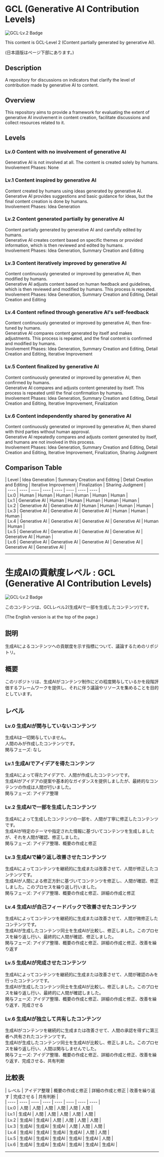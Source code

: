 # GCL (Generative AI Contribution Levels)  
  
![GCL-Lv.2 Badge](https://img.shields.io/badge/GCL-Lv.2-blue)  
  
This content is GCL-Level 2 (Content partially generated by generative AI).  
  
(日本語版はページ下部にあります。)  
  
## Description  
A repository for discussions on indicators that clarify the level of contribution made by generative AI to content.  
  
## Overview  
This repository aims to provide a framework for evaluating the extent of generative AI involvement in content creation, facilitate discussions and collect resources related to it.  
  
## Levels  
### Lv.0 Content with no involvement of generative AI  
Generative AI is not involved at all. The content is created solely by humans.  
Involvement Phases: None  
  
### Lv.1 Content inspired by generative AI  
Content created by humans using ideas generated by generative AI.  
Generative AI provides suggestions and basic guidance for ideas, but the final content creation is done by humans.  
Involvement Phases: Idea Generation  
  
### Lv.2 Content generated partially by generative AI  
Content partially generated by generative AI and carefully edited by humans.  
Generative AI creates content based on specific themes or provided information, which is then reviewed and edited by humans.  
Involvement Phases: Idea Generation, Summary Creation and Editing  
  
### Lv.3 Content iteratively improved by generative AI  
Content continuously generated or improved by generative AI, then modified by humans.  
Generative AI adjusts content based on human feedback and guidelines, which is then reviewed and modified by humans. This process is repeated.  
Involvement Phases: Idea Generation, Summary Creation and Editing, Detail Creation and Editing  
  
### Lv.4 Content refined through generative AI's self-feedback  
Content continuously generated or improved by generative AI, then fine-tuned by humans.  
Generative AI compares content generated by itself and makes adjustments. This process is repeated, and the final content is confirmed and modified by humans.  
Involvement Phases: Idea Generation, Summary Creation and Editing, Detail Creation and Editing, Iterative Improvement  
  
### Lv.5 Content finalized by generative AI  
Content continuously generated or improved by generative AI, then confirmed by humans.  
Generative AI compares and adjusts content generated by itself. This process is repeated until the final confirmation by humans.  
Involvement Phases: Idea Generation, Summary Creation and Editing, Detail Creation and Editing, Iterative Improvement, Finalization  
  
### Lv.6 Content independently shared by generative AI  
Content continuously generated or improved by generative AI, then shared with third parties without human approval.  
Generative AI repeatedly compares and adjusts content generated by itself, and humans are not involved in this process.  
Involvement Phases: Idea Generation, Summary Creation and Editing, Detail Creation and Editing, Iterative Improvement, Finalization, Sharing Judgment  
  
## Comparison Table  
  
| Level | Idea Generation | Summary Creation and Editing | Detail Creation and Editing | Iterative Improvement | Finalization | Sharing Judgment |  
| ---- | ---- | ---- | ---- | ---- | ---- | ---- | ---- |  
| Lv.0 | Human | Human | Human | Human | Human | Human |  
| Lv.1 | Generative AI | Human | Human | Human | Human | Human |   
| Lv.2 | Generative AI | Generative AI | Human | Human | Human | Human |   
| Lv.3 | Generative AI | Generative AI | Generative AI | Human | Human | Human |   
| Lv.4 | Generative AI | Generative AI | Generative AI | Generative AI | Human | Human |   
| Lv.5 | Generative AI | Generative AI | Generative AI | Generative AI | Generative AI | Human |   
| Lv.6 | Generative AI | Generative AI | Generative AI | Generative AI | Generative AI | Generative AI |   
  
  
---  
  
  
# 生成AIの貢献度レベル : GCL (Generative AI Contribution Levels)  
  
![GCL-Lv.2 Badge](https://img.shields.io/badge/GCL-Lv.2-blue)  
  
このコンテンツは、GCLレベル2(生成AIで一部を生成したコンテンツ)です。  
  
(The English version is at the top of the page.)  
  
## 説明  
生成AIによるコンテンツへの貢献度を示す指標について、議論するためのリポジトリ。  
  
## 概要  
このリポジトリは、生成AIがコンテンツ制作にどの程度関与しているかを段階評価するフレームワークを提供し、それに伴う議論やリソースを集めることを目的としています。  
  
## レベル  
### Lv.0 生成AIが関与していないコンテンツ  
生成AIは一切関与していません。  
人間のみが作成したコンテンツです。  
関与フェーズ: なし  
  
### Lv.1 生成AIでアイデアを得たコンテンツ  
生成AIによって得たアイデアで、人間が作成したコンテンツです。  
生成AIがアイデアの提案や基本的なガイダンスを提供しましたが、最終的なコンテンツの作成は人間が行いました。  
関与フェーズ: アイデア整理  
  
### Lv.2 生成AIで一部を生成したコンテンツ  
生成AIによって生成したコンテンツの一部を、人間が丁寧に修正したコンテンツです。  
生成AIが特定のテーマや指定された情報に基づいてコンテンツを生成しましたが、それを人間が確認、修正しました。  
関与フェーズ: アイデア整理、概要の作成と修正  
  
### Lv.3 生成AIで繰り返し改善させたコンテンツ  
生成AIによってコンテンツを継続的に生成または改善させて、人間が修正したコンテンツです。  
生成AIが人間による修正方針に基づいてコンテンツを修正し、人間が確認、修正しました。このプロセスを繰り返し行いました。  
関与フェーズ: アイデア整理、概要の作成と修正、詳細の作成と修正  
  
### Lv.4 生成AIが自己フィードバックで改善させたコンテンツ  
生成AIによってコンテンツを継続的に生成または改善させて、人間が微修正したコンテンツです。  
生成AIが生成したコンテンツ同士を生成AIが比較し、修正しました。このプロセスを繰り返し行い、最終的に人間が確認、修正しました。  
関与フェーズ: アイデア整理、概要の作成と修正、詳細の作成と修正、改善を繰り返す  
  
### Lv.5 生成AIが完成させたコンテンツ  
生成AIによってコンテンツを継続的に生成または改善させて、人間が確認のみを行ったコンテンツです。  
生成AIが生成したコンテンツ同士を生成AIが比較し、修正しました。このプロセスを繰り返し行い、最終的に人間が確認しました。  
関与フェーズ: アイデア整理、概要の作成と修正、詳細の作成と修正、改善を繰り返す、完成させる  
  
### Lv.6 生成AIが独立して共有したコンテンツ  
生成AIがコンテンツを継続的に生成または改善させて、人間の承認を得ずに第三者へ共有されたコンテンツです。  
生成AIが生成したコンテンツ同士を生成AIが比較し、修正しました。このプロセスを繰り返し行い、人間は関与しませんでした。  
関与フェーズ: アイデア整理、概要の作成と修正、詳細の作成と修正、改善を繰り返す、完成させる、共有判断  
  
## 比較表  
  
| レベル | アイデア整理 | 概要の作成と修正 | 詳細の作成と修正 | 改善を繰り返す | 完成させる | 共有判断 |  
| ---- | ---- | ---- | ---- | ---- | ---- | ---- | ---- |  
| Lv.0 | 人間 | 人間 | 人間 | 人間 | 人間 | 人間 |  
| Lv.1 | 生成AI | 人間 | 人間 | 人間 | 人間 | 人間 |   
| Lv.2 | 生成AI | 生成AI | 人間 | 人間 | 人間 | 人間 |   
| Lv.3 | 生成AI | 生成AI | 生成AI | 人間 | 人間 | 人間 |   
| Lv.4 | 生成AI | 生成AI | 生成AI | 生成AI | 人間 | 人間 |   
| Lv.5 | 生成AI | 生成AI | 生成AI | 生成AI | 生成AI | 人間 |   
| Lv.6 | 生成AI | 生成AI | 生成AI | 生成AI | 生成AI | 生成AI |   
  
  
---  
  
